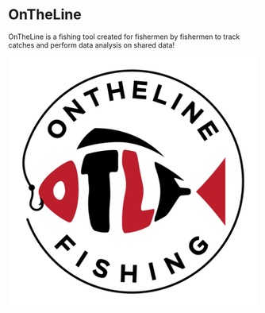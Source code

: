 # OnTheLine
OnTheLine is a fishing tool created for fishermen by fishermen to track catches and perform data analysis on shared data!

![](https://github.com/MikaSie/OnTheLine/blob/main/docs/87381_OnTheLineFishing_flat_RD_VP_02-removebg.png)